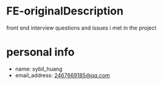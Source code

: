 # FE-originalDescription
front end interview questions and issues  i met in the project

# personal info
- name: sybil_huang
- email_address: 2467669185@qq.com


